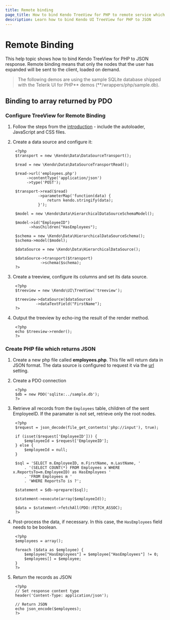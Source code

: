 ```yaml
---
title: Remote binding
page_title: How to bind Kendo TreeView for PHP to remote service which returns JSON
description: Learn how to bind Kendo UI TreeView for PHP to JSON
---
```

# Remote Binding

This help topic shows how to bind Kendo TreeView for PHP to JSON response. Remote binding means that only the nodes that the user has expanded will be sent to the client, loaded on demand.

> The following demos are using the sample SQLite database shipped with the Telerik UI for PHP** demos (**/wrappers/php/sample.db).

## Binding to array returned by PDO

### Configure TreeView for Remote Binding

1. Follow the steps from the [introduction](/php/introduction) - include the autoloader, JavaScript and CSS files.

1. Create a data source and configure it:

        <?php
        $transport = new \Kendo\Data\DataSourceTransport();

        $read = new \Kendo\Data\DataSourceTransportRead();

        $read->url('employees.php')
             ->contentType('application/json')
             ->type('POST');

        $transport->read($read)
                  ->parameterMap('function(data) {
                      return kendo.stringify(data);
                  }');

        $model = new \Kendo\Data\HierarchicalDataSourceSchemaModel();

        $model->id("EmployeeID")
              ->hasChildren("HasEmployees");

        $schema = new \Kendo\Data\HierarchicalDataSourceSchema();
        $schema->model($model);

        $dataSource = new \Kendo\Data\HierarchicalDataSource();

        $dataSource->transport($transport)
                   ->schema($schema);
        ?>

1. Create a treeview, configure its columns and set its data source.

        <?php
        $treeview = new \Kendo\UI\TreeView('treeview');

        $treeview->dataSource($dataSource)
                 ->dataTextField("FirstName");
        ?>

1. Output the treeview by echo-ing the result of the render method.

        <?php
        echo $treeview->render();
        ?>

### Create PHP file which returns JSON

1. Create a new php file called **employees.php**. This file will return data in JSON format. The data source is configured to request it via the [url](/api/php/Kendo/Data/DataSourceTransportRead#url) setting.
1. Create a PDO connection

        <?php
        $db = new PDO('sqlite:../sample.db');
        ?>
1. Retrieve all records from the `Employees` table, children of the sent EmployeeID. If the paramater is not set, retrieve only the root nodes.

        <?php
        $request = json_decode(file_get_contents('php://input'), true);

        if (isset($request['EmployeeID'])) {
            $employeeId = $request['EmployeeID'];
        } else {
            $employeeId = null;
        }

        $sql = 'SELECT m.EmployeeID, m.FirstName, m.LastName, '
            . '(SELECT COUNT(*) FROM Employees x WHERE x.ReportsTo=m.EmployeeID) as HasEmployees '
            . 'FROM Employees m '
            . 'WHERE ReportsTo is ?';

        $statement = $db->prepare($sql);

        $statement->execute(array($employeeId));

        $data = $statement->fetchAll(PDO::FETCH_ASSOC);
        ?>

1. Post-process the data, if necessary. In this case, the `HasEmployees` field needs to be boolean.

        <?php
        $employees = array();

        foreach ($data as $employee) {
            $employee["HasEmployees"] = $employee["HasEmployees"] != 0;
            $employees[] = $employee;
        }
        ?>

1. Return the records as JSON

        <?php
        // Set response content type
        header('Content-Type: application/json');

        // Return JSON
        echo json_encode($employees);
        ?>

